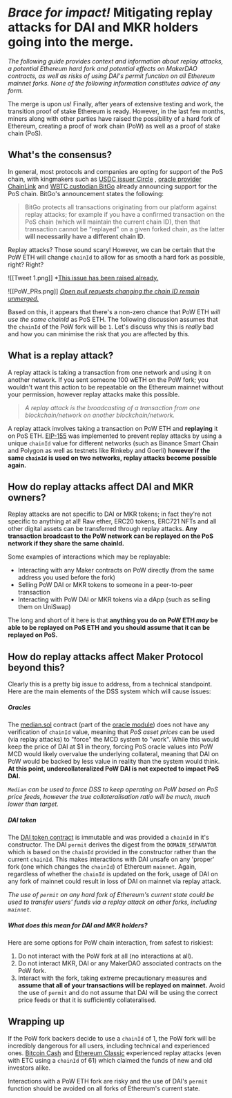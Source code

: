 # *Brace for impact!* Mitigating replay attacks for DAI and MKR holders going into the merge.

*The following guide provides context and information about replay attacks, a potential Ethereum hard fork and potential effects on MakerDAO contracts, as well as risks of using DAI's permit function on all Ethereum mainnet forks. None of the following information constitutes advice of any form.*

The merge is upon us! Finally, after years of extensive testing and work, the transition proof of stake Ethereum is ready. However, in the last few months, miners along with other parties have raised the possibility of a hard fork of Ethereum, creating a proof of work chain (PoW) as well as a proof of stake chain (PoS).

## What's the consensus?

In general, most protocols and companies are opting for support of the PoS chain, with kingmakers such as [USDC issuer Circle](https://www.circle.com/blog/usdc-and-ethereums-upcoming-merge) , [oracle provider ChainLink](https://docs.chain.link/docs/ethereum-proof-of-stake-merge/) and [WBTC custodian BitGo](https://blog.bitgo.com/bitgos-approach-to-the-ethereum-merge-60ef71a9c095?gi=718f898c3521) already announcing support for the PoS chain. BitGo's announcement states the following:

>BitGo protects all transactions originating from our platform against replay attacks; for example if you have a confirmed transaction on the PoS chain (which will maintain the current chain ID), then that transaction cannot be “replayed” on a given forked chain, as the latter **will necessarily have a different chain ID**.

Replay attacks? Those sound scary! However, we can be certain that the PoW ETH will change `chainId` to allow for as smooth a hard fork as possible, right? Right?

![[Tweet 1.png]]
*[This issue has been raised already.](https://mobile.twitter.com/LefterisJP/status/1567077681786769409) 

![[PoW_PRs.png]]
[*Open pull requests changing the chain ID remain unmerged.*](https://github.com/ethereumpow/go-ethereum/pulls)

Based on this, it appears that there's a non-zero chance that PoW ETH *will use the same chainId* as PoS ETH. The following discussion assumes that the `chainId` of the PoW fork will be `1`. Let's discuss why this is *really* bad and how you can minimise the risk that you are affected by this.

## What is a replay attack?

A replay attack is taking a transaction from one network and using it on another network. If you sent someone 100 wETH on the PoW fork; you wouldn't want this action to be repeatable on the Ethereum mainnet without your permission, however replay attacks make this possible.

> *A replay attack is the broadcasting of a transaction from one blockchain/network on another blockchain/network.*

A replay attack involves taking a transaction on PoW ETH and **replaying** it on PoS ETH. [EIP-155](https://github.com/ethereum/EIPs/issues/155) was implemented to prevent replay attacks by using a unique `chainId` value for different networks (such as Binance Smart Chain and Polygon as well as testnets like Rinkeby and Goerli) **however if the same `chainId` is used on two networks, replay attacks become possible again.**

## How do replay attacks affect DAI and MKR owners?

Replay attacks are not specific to DAI or MKR tokens; in fact they're not specific to anything at all! Raw ether, ERC20 tokens, ERC721 NFTs and all other digital assets can be transferred through replay attacks. **Any transaction broadcast to the PoW network can be replayed on the PoS network if they share the same chainId.** 

Some examples of interactions which may be replayable:
- Interacting with any Maker contracts on PoW directly (from the same address you used before the fork)
- Selling PoW DAI or MKR tokens to someone in a peer-to-peer transaction
- Interacting with PoW DAI or MKR tokens via a dApp (such as selling them on UniSwap)

The long and short of it here is that **anything you do on PoW ETH *may* be able to be replayed on PoS ETH and you should assume that it can be replayed on PoS.** 

## How do replay attacks affect Maker Protocol beyond this?

Clearly this is a pretty big issue to address, from a technical standpoint. Here are the main elements of the DSS system which will cause issues:

##### Oracles

 The [median.sol](https://github.com/makerdao/median/blob/master/src/median.sol) contract (part of the  [oracle module](https://docs.makerdao.com/smart-contract-modules/oracle-module)) does not have any verification of `chainId` value, meaning that *PoS asset prices* can be used (via replay attacks) to "force" the MCD system to "work". While this would keep the price of DAI at $1 in theory, forcing PoS oracle values into PoW MCD would likely overvalue the underlying collateral, meaning that DAI on PoW would be backed by less value in reality than the system would think. **At this point, undercollateralized PoW DAI is not expected to impact PoS DAI.**

*`Median` can be used to force DSS to keep operating on PoW based on PoS price feeds, however the true collateralisation ratio will be much, much lower than target.*

##### DAI token

The [DAI token contract](https://github.com/makerdao/dss/blob/master/src/dai.sol) is immutable and was provided a `chainId` in it's constructor. The DAI  `permit` derives the digest from the `DOMAIN_SEPARATOR` which is based on the  `chainId` provided in the constructor rather than the current `chainId`. This makes interactions with DAI unsafe on any 'proper' fork (one which changes the `chainId`) of Ethereum `mainnet`.  Again, regardless of whether the `chainId` is updated on the fork, usage of DAI on any fork of mainnet could result in loss of DAI on mainnet via replay attack.  

*The use of `permit` on any hard fork of Ethereum's current state could be used to transfer users' funds via a replay attack on other forks, including `mainnet`.*

##### What does this mean for DAI and MKR holders?

Here are some options for PoW chain interaction, from safest to riskiest:
1) Do not interact with the PoW fork at all (no interactions at all).
2) Do not interact MKR, DAI or any MakerDAO associated contracts on the PoW fork.
3) Interact with the fork, taking extreme precautionary measures and **assume that all of your transactions will be replayed on mainnet.** Avoid the use of `permit` and do not assume that DAI will be using the correct price feeds or that it is sufficiently collateralised.


## Wrapping up

If the PoW fork backers decide to use a `chainId` of 1, the PoW fork will be incredibly dangerous for all users, including technical and experienced ones. [Bitcoin Cash](https://www.circle.com/blog/preventing-replay-attacks-after-the-bch-hard-fork) and [Ethereum Classic](https://www.coindesk.com/markets/2016/07/29/rise-of-replay-attacks-intensifies-ethereum-divide/) experienced replay attacks (even with ETC using a `chainId` of 61) which claimed the funds of new and old investors alike. 

Interactions with a PoW ETH fork are risky and the use of DAI's `permit` function should be avoided on all forks of Ethereum's current state.